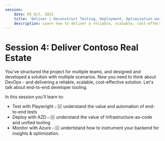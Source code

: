 ```yaml
---
session:
    date: 05 Oct, 2023
    title: 'Deliver | Deconstruct Testing, Deployment, Optimization workflows'
    description: Learn how to deliver a reliable, scalable, cost-effective solution with the help of best-in-class developer tooling.
---
```


# Session 4: Deliver Contoso Real Estate 

You've structured the project for multiple teams, and designed and developed a solution with multiple scenarios. Now you need to think about DevOps - and delivering a reliable, scalable, cost-effective solution. Let's talk about end-to-end developer tooling.

In this session you'll learn to:
 - Test with Playwright 👉🏽 understand the value and automation of end-to-end tests
 - Deploy with AZD 👉🏽 understand the value of Infrastructure-as-code and unified tooling
 - Monitor with Azure 👉🏽 undertstand how to instrument your backend for insights & optimization.

